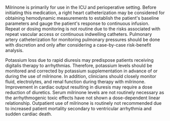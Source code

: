 Milrinone is primarily for use in the ICU and perioperative setting. Before initiating this medication, a right heart catheterization may be considered for obtaining hemodynamic measurements to establish the patient's baseline parameters and gauge the patient's response to continuous infusion. Repeat or dosing monitoring is not routine due to the risks associated with repeat vascular access or continuous indwelling catheters. Pulmonary artery catheterization for monitoring pulmonary pressures should be done with discretion and only after considering a case-by-case risk-benefit analysis.

Potassium loss due to rapid diuresis may predispose patients receiving digitalis therapy to arrhythmias. Therefore, potassium levels should be monitored and corrected by potassium supplementation in advance of or during the use of milrinone. In addition, clinicians should closely monitor fluid, electrolytes, and renal function during therapy with milrinone. Improvement in cardiac output resulting in diuresis may require a dose reduction of diuretics. Serum milrinone levels are not routinely necessary as the arrhythmogenic toxic effects have not shown a dose-dependent linear relationship. Outpatient use of milrinone is routinely not recommended due to increased patient mortality secondary to ventricular arrhythmia and sudden cardiac death.